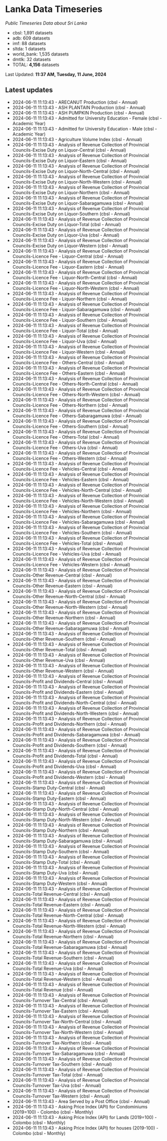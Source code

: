 # Lanka Data Timeseries
*Public Timeseries Data about Sri Lanka*

* cbsl: 1,891 datasets
* adb: 609 datasets
* imf: 88 datasets
* sltda: 1 datasets
* world_bank: 1,535 datasets
* dmtlk: 32 datasets
* TOTAL: **4,156** datasets

Last Updated: **11:37 AM, Tuesday, 11 June, 2024**

## Latest updates

* 2024-06-11 11:13:43 - ARECANUT Production (cbsl - Annual)
* 2024-06-11 11:13:43 - ASH PLANTAIN Production (cbsl - Annual)
* 2024-06-11 11:13:43 - ASH PUMPKIN Production (cbsl - Annual)
* 2024-06-11 11:13:43 - Admitted for University Education - Female (cbsl - Academic Year)
* 2024-06-11 11:13:43 - Admitted for University Education - Male (cbsl - Academic Year)
* 2024-06-11 11:13:43 - Agriculture Volume Index (cbsl - Annual)
* 2024-06-11 11:13:43 - Analysis of Revenue Collection of Provincial Councils-Excise Duty on Liquor-Central (cbsl - Annual)
* 2024-06-11 11:13:43 - Analysis of Revenue Collection of Provincial Councils-Excise Duty on Liquor-Eastern (cbsl - Annual)
* 2024-06-11 11:13:43 - Analysis of Revenue Collection of Provincial Councils-Excise Duty on Liquor-North-Central (cbsl - Annual)
* 2024-06-11 11:13:43 - Analysis of Revenue Collection of Provincial Councils-Excise Duty on Liquor-North-Western (cbsl - Annual)
* 2024-06-11 11:13:43 - Analysis of Revenue Collection of Provincial Councils-Excise Duty on Liquor-Northern (cbsl - Annual)
* 2024-06-11 11:13:43 - Analysis of Revenue Collection of Provincial Councils-Excise Duty on Liquor-Sabaragamuwa (cbsl - Annual)
* 2024-06-11 11:13:43 - Analysis of Revenue Collection of Provincial Councils-Excise Duty on Liquor-Southern (cbsl - Annual)
* 2024-06-11 11:13:43 - Analysis of Revenue Collection of Provincial Councils-Excise Duty on Liquor-Total (cbsl - Annual)
* 2024-06-11 11:13:43 - Analysis of Revenue Collection of Provincial Councils-Excise Duty on Liquor-Uva (cbsl - Annual)
* 2024-06-11 11:13:43 - Analysis of Revenue Collection of Provincial Councils-Excise Duty on Liquor-Western (cbsl - Annual)
* 2024-06-11 11:13:43 - Analysis of Revenue Collection of Provincial Councils-Licence Fee - Liquor-Central (cbsl - Annual)
* 2024-06-11 11:13:43 - Analysis of Revenue Collection of Provincial Councils-Licence Fee - Liquor-Eastern (cbsl - Annual)
* 2024-06-11 11:13:43 - Analysis of Revenue Collection of Provincial Councils-Licence Fee - Liquor-North-Central (cbsl - Annual)
* 2024-06-11 11:13:43 - Analysis of Revenue Collection of Provincial Councils-Licence Fee - Liquor-North-Western (cbsl - Annual)
* 2024-06-11 11:13:43 - Analysis of Revenue Collection of Provincial Councils-Licence Fee - Liquor-Northern (cbsl - Annual)
* 2024-06-11 11:13:43 - Analysis of Revenue Collection of Provincial Councils-Licence Fee - Liquor-Sabaragamuwa (cbsl - Annual)
* 2024-06-11 11:13:43 - Analysis of Revenue Collection of Provincial Councils-Licence Fee - Liquor-Southern (cbsl - Annual)
* 2024-06-11 11:13:43 - Analysis of Revenue Collection of Provincial Councils-Licence Fee - Liquor-Total (cbsl - Annual)
* 2024-06-11 11:13:43 - Analysis of Revenue Collection of Provincial Councils-Licence Fee - Liquor-Uva (cbsl - Annual)
* 2024-06-11 11:13:43 - Analysis of Revenue Collection of Provincial Councils-Licence Fee - Liquor-Western (cbsl - Annual)
* 2024-06-11 11:13:43 - Analysis of Revenue Collection of Provincial Councils-Licence Fee - Others-Central (cbsl - Annual)
* 2024-06-11 11:13:43 - Analysis of Revenue Collection of Provincial Councils-Licence Fee - Others-Eastern (cbsl - Annual)
* 2024-06-11 11:13:43 - Analysis of Revenue Collection of Provincial Councils-Licence Fee - Others-North-Central (cbsl - Annual)
* 2024-06-11 11:13:43 - Analysis of Revenue Collection of Provincial Councils-Licence Fee - Others-North-Western (cbsl - Annual)
* 2024-06-11 11:13:43 - Analysis of Revenue Collection of Provincial Councils-Licence Fee - Others-Northern (cbsl - Annual)
* 2024-06-11 11:13:43 - Analysis of Revenue Collection of Provincial Councils-Licence Fee - Others-Sabaragamuwa (cbsl - Annual)
* 2024-06-11 11:13:43 - Analysis of Revenue Collection of Provincial Councils-Licence Fee - Others-Southern (cbsl - Annual)
* 2024-06-11 11:13:43 - Analysis of Revenue Collection of Provincial Councils-Licence Fee - Others-Total (cbsl - Annual)
* 2024-06-11 11:13:43 - Analysis of Revenue Collection of Provincial Councils-Licence Fee - Others-Uva (cbsl - Annual)
* 2024-06-11 11:13:43 - Analysis of Revenue Collection of Provincial Councils-Licence Fee - Others-Western (cbsl - Annual)
* 2024-06-11 11:13:43 - Analysis of Revenue Collection of Provincial Councils-Licence Fee - Vehicles-Central (cbsl - Annual)
* 2024-06-11 11:13:43 - Analysis of Revenue Collection of Provincial Councils-Licence Fee - Vehicles-Eastern (cbsl - Annual)
* 2024-06-11 11:13:43 - Analysis of Revenue Collection of Provincial Councils-Licence Fee - Vehicles-North-Central (cbsl - Annual)
* 2024-06-11 11:13:43 - Analysis of Revenue Collection of Provincial Councils-Licence Fee - Vehicles-North-Western (cbsl - Annual)
* 2024-06-11 11:13:43 - Analysis of Revenue Collection of Provincial Councils-Licence Fee - Vehicles-Northern (cbsl - Annual)
* 2024-06-11 11:13:43 - Analysis of Revenue Collection of Provincial Councils-Licence Fee - Vehicles-Sabaragamuwa (cbsl - Annual)
* 2024-06-11 11:13:43 - Analysis of Revenue Collection of Provincial Councils-Licence Fee - Vehicles-Southern (cbsl - Annual)
* 2024-06-11 11:13:43 - Analysis of Revenue Collection of Provincial Councils-Licence Fee - Vehicles-Total (cbsl - Annual)
* 2024-06-11 11:13:43 - Analysis of Revenue Collection of Provincial Councils-Licence Fee - Vehicles-Uva (cbsl - Annual)
* 2024-06-11 11:13:43 - Analysis of Revenue Collection of Provincial Councils-Licence Fee - Vehicles-Western (cbsl - Annual)
* 2024-06-11 11:13:43 - Analysis of Revenue Collection of Provincial Councils-Other Revenue-Central (cbsl - Annual)
* 2024-06-11 11:13:43 - Analysis of Revenue Collection of Provincial Councils-Other Revenue-Eastern (cbsl - Annual)
* 2024-06-11 11:13:43 - Analysis of Revenue Collection of Provincial Councils-Other Revenue-North-Central (cbsl - Annual)
* 2024-06-11 11:13:43 - Analysis of Revenue Collection of Provincial Councils-Other Revenue-North-Western (cbsl - Annual)
* 2024-06-11 11:13:43 - Analysis of Revenue Collection of Provincial Councils-Other Revenue-Northern (cbsl - Annual)
* 2024-06-11 11:13:43 - Analysis of Revenue Collection of Provincial Councils-Other Revenue-Sabaragamuwa (cbsl - Annual)
* 2024-06-11 11:13:43 - Analysis of Revenue Collection of Provincial Councils-Other Revenue-Southern (cbsl - Annual)
* 2024-06-11 11:13:43 - Analysis of Revenue Collection of Provincial Councils-Other Revenue-Total (cbsl - Annual)
* 2024-06-11 11:13:43 - Analysis of Revenue Collection of Provincial Councils-Other Revenue-Uva (cbsl - Annual)
* 2024-06-11 11:13:43 - Analysis of Revenue Collection of Provincial Councils-Other Revenue-Western (cbsl - Annual)
* 2024-06-11 11:13:43 - Analysis of Revenue Collection of Provincial Councils-Profit and Dividends-Central (cbsl - Annual)
* 2024-06-11 11:13:43 - Analysis of Revenue Collection of Provincial Councils-Profit and Dividends-Eastern (cbsl - Annual)
* 2024-06-11 11:13:43 - Analysis of Revenue Collection of Provincial Councils-Profit and Dividends-North-Central (cbsl - Annual)
* 2024-06-11 11:13:43 - Analysis of Revenue Collection of Provincial Councils-Profit and Dividends-North-Western (cbsl - Annual)
* 2024-06-11 11:13:43 - Analysis of Revenue Collection of Provincial Councils-Profit and Dividends-Northern (cbsl - Annual)
* 2024-06-11 11:13:43 - Analysis of Revenue Collection of Provincial Councils-Profit and Dividends-Sabaragamuwa (cbsl - Annual)
* 2024-06-11 11:13:43 - Analysis of Revenue Collection of Provincial Councils-Profit and Dividends-Southern (cbsl - Annual)
* 2024-06-11 11:13:43 - Analysis of Revenue Collection of Provincial Councils-Profit and Dividends-Total (cbsl - Annual)
* 2024-06-11 11:13:43 - Analysis of Revenue Collection of Provincial Councils-Profit and Dividends-Uva (cbsl - Annual)
* 2024-06-11 11:13:43 - Analysis of Revenue Collection of Provincial Councils-Profit and Dividends-Western (cbsl - Annual)
* 2024-06-11 11:13:43 - Analysis of Revenue Collection of Provincial Councils-Stamp Duty-Central (cbsl - Annual)
* 2024-06-11 11:13:43 - Analysis of Revenue Collection of Provincial Councils-Stamp Duty-Eastern (cbsl - Annual)
* 2024-06-11 11:13:43 - Analysis of Revenue Collection of Provincial Councils-Stamp Duty-North-Central (cbsl - Annual)
* 2024-06-11 11:13:43 - Analysis of Revenue Collection of Provincial Councils-Stamp Duty-North-Western (cbsl - Annual)
* 2024-06-11 11:13:43 - Analysis of Revenue Collection of Provincial Councils-Stamp Duty-Northern (cbsl - Annual)
* 2024-06-11 11:13:43 - Analysis of Revenue Collection of Provincial Councils-Stamp Duty-Sabaragamuwa (cbsl - Annual)
* 2024-06-11 11:13:43 - Analysis of Revenue Collection of Provincial Councils-Stamp Duty-Southern (cbsl - Annual)
* 2024-06-11 11:13:43 - Analysis of Revenue Collection of Provincial Councils-Stamp Duty-Total (cbsl - Annual)
* 2024-06-11 11:13:43 - Analysis of Revenue Collection of Provincial Councils-Stamp Duty-Uva (cbsl - Annual)
* 2024-06-11 11:13:43 - Analysis of Revenue Collection of Provincial Councils-Stamp Duty-Western (cbsl - Annual)
* 2024-06-11 11:13:43 - Analysis of Revenue Collection of Provincial Councils-Total Revenue-Central (cbsl - Annual)
* 2024-06-11 11:13:43 - Analysis of Revenue Collection of Provincial Councils-Total Revenue-Eastern (cbsl - Annual)
* 2024-06-11 11:13:43 - Analysis of Revenue Collection of Provincial Councils-Total Revenue-North-Central (cbsl - Annual)
* 2024-06-11 11:13:43 - Analysis of Revenue Collection of Provincial Councils-Total Revenue-North-Western (cbsl - Annual)
* 2024-06-11 11:13:43 - Analysis of Revenue Collection of Provincial Councils-Total Revenue-Northern (cbsl - Annual)
* 2024-06-11 11:13:43 - Analysis of Revenue Collection of Provincial Councils-Total Revenue-Sabaragamuwa (cbsl - Annual)
* 2024-06-11 11:13:43 - Analysis of Revenue Collection of Provincial Councils-Total Revenue-Southern (cbsl - Annual)
* 2024-06-11 11:13:43 - Analysis of Revenue Collection of Provincial Councils-Total Revenue-Uva (cbsl - Annual)
* 2024-06-11 11:13:43 - Analysis of Revenue Collection of Provincial Councils-Total Revenue-Western (cbsl - Annual)
* 2024-06-11 11:13:43 - Analysis of Revenue Collection of Provincial Councils-Total Revenue (cbsl - Annual)
* 2024-06-11 11:13:43 - Analysis of Revenue Collection of Provincial Councils-Turnover Tax-Central (cbsl - Annual)
* 2024-06-11 11:13:43 - Analysis of Revenue Collection of Provincial Councils-Turnover Tax-Eastern (cbsl - Annual)
* 2024-06-11 11:13:43 - Analysis of Revenue Collection of Provincial Councils-Turnover Tax-North-Central (cbsl - Annual)
* 2024-06-11 11:13:43 - Analysis of Revenue Collection of Provincial Councils-Turnover Tax-North-Western (cbsl - Annual)
* 2024-06-11 11:13:43 - Analysis of Revenue Collection of Provincial Councils-Turnover Tax-Northern (cbsl - Annual)
* 2024-06-11 11:13:43 - Analysis of Revenue Collection of Provincial Councils-Turnover Tax-Sabaragamuwa (cbsl - Annual)
* 2024-06-11 11:13:43 - Analysis of Revenue Collection of Provincial Councils-Turnover Tax-Southern (cbsl - Annual)
* 2024-06-11 11:13:43 - Analysis of Revenue Collection of Provincial Councils-Turnover Tax-Total (cbsl - Annual)
* 2024-06-11 11:13:43 - Analysis of Revenue Collection of Provincial Councils-Turnover Tax-Uva (cbsl - Annual)
* 2024-06-11 11:13:43 - Analysis of Revenue Collection of Provincial Councils-Turnover Tax-Western (cbsl - Annual)
* 2024-06-11 11:13:43 - Area Served by a Post Office (cbsl - Annual)
* 2024-06-11 11:13:43 - Asking Price Index (API) for Condominiums (2019=100) - Colombo (cbsl - Monthly)
* 2024-06-11 11:13:43 - Asking Price Index (API) for Lands (2019=100) - Colombo (cbsl - Monthly)
* 2024-06-11 11:13:43 - Asking Price Index (API) for houses (2019-100) - Colombo (cbsl - Monthly)